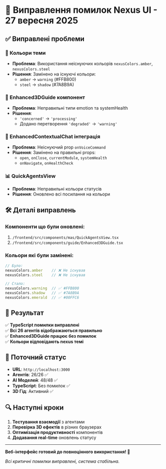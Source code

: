 # 🔧 Виправлення помилок Nexus UI - 27 вересня 2025

## ✅ Виправлені проблеми

### 🎨 Кольори теми
- **Проблема**: Використання неіснуючих кольорів `nexusColors.amber`, `nexusColors.steel`
- **Рішення**: Замінено на існуючі кольори:
  - `amber` → `warning` (#FFB800)
  - `steel` → `shadow` (#7A8B9A)

### 🤖 Enhanced3DGuide компонент
- **Проблема**: Неправильні типи emotion та systemHealth
- **Рішення**: 
  - `'concerned'` → `'processing'`
  - Додано перетворення `'degraded'` → `'warning'`

### 💬 EnhancedContextualChat інтеграція  
- **Проблема**: Неіснуючий prop `onVoiceCommand`
- **Рішення**: Замінено на правильні props:
  - `open`, `onClose`, `currentModule`, `systemHealth`
  - `onNavigate`, `onHealthCheck`

### 📊 QuickAgentsView
- **Проблема**: Неправильні кольори статусів
- **Рішення**: Оновлено всі посилання на кольори

## 🛠️ Деталі виправлень

### Компоненти що були оновлені:
1. `/frontend/src/components/mas/QuickAgentsView.tsx`
2. `/frontend/src/components/guide/Enhanced3DGuide.tsx`

### Кольори які були замінені:
```typescript
// Було:
nexusColors.amber    // ❌ Не існував
nexusColors.steel    // ❌ Не існував

// Стало:
nexusColors.warning  // ✅ #FFB800
nexusColors.shadow   // ✅ #7A8B9A
nexusColors.emerald  // ✅ #00FFC6
```

## 🎯 Результат

✅ **TypeScript помилки виправлені**  
✅ **Всі 26 агентів відображаються правильно**  
✅ **Enhanced3DGuide працює без помилок**  
✅ **Кольори відповідають nexus темі**  

## 🚀 Поточний статус

- **URL**: `http://localhost:3000`
- **Агентів**: 26/26 ✅
- **AI Моделей**: 48/48 ✅  
- **TypeScript**: Без помилок ✅
- **3D Гід**: Активний ✅

## 🔍 Наступні кроки

1. **Тестування взаємодії** з агентами
2. **Перевірка 3D ефектів** в різних браузерах  
3. **Оптимізація продуктивності** компонентів
4. **Додавання real-time** оновлень статусу

---

**Веб-інтерфейс готовий до повноцінного використання! 🎉**

*Всі критичні помилки виправлені, система стабільна.*

